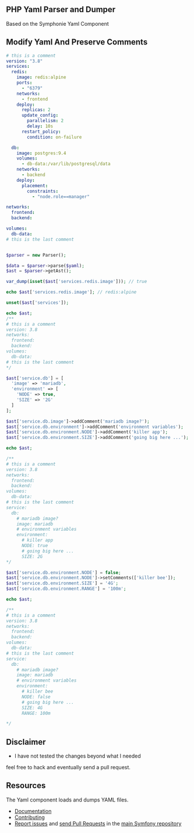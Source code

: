 ## PHP Yaml Parser and Dumper

Based on the Symphonie Yaml Component

## Modify Yaml And Preserve Comments

```yaml
# this is a comment
version: "3.8"
services:
  redis:
    image: redis:alpine
    ports:
      - "6379"
    networks:
      - frontend
    deploy:
      replicas: 2
      update_config:
        parallelism: 2
        delay: 10s
      restart_policy:
        condition: on-failure

  db:
    image: postgres:9.4
    volumes:
      - db-data:/var/lib/postgresql/data
    networks:
      - backend
    deploy:
      placement:
        constraints:
          - "node.role==manager"

networks:
  frontend:
  backend:

volumes:
  db-data:
# this is the last comment
```

```php

$parser = new Parser();

$data = $parser->parse($yaml);
$ast = $parser->getAst();

var_dump(isset($ast['services.redis.image'])); // true

echo $ast['services.redis.image']; // redis:alpine

unset($ast['services']);

echo $ast;
/**
# this is a comment
version: 3.8
networks:
  frontend:
  backend:
volumes:
  db-data:
# this is the last comment
*/

$ast['service.db'] = [
  'image' => 'mariadb',
  'environment' => [
    'NODE' => true,
    'SIZE' => '2G'
  ]
];

$ast['service.db.image']->addComment('mariadb image?');
$ast['service.db.environment']->addComment('environment variables');
$ast['service.db.environment.NODE']->addComment('killer app');
$ast['service.db.environment.SIZE']->addComment('going big here ...');

echo $ast;

/**
# this is a comment
version: 3.8
networks:
  frontend:
  backend:
volumes:
  db-data:
# this is the last comment
service:
  db:
    # mariadb image?
    image: mariadb
    # environment variables
    environment:
      # killer app
      NODE: true
      # going big here ...
      SIZE: 2G
*/

$ast['service.db.environment.NODE'] = false;
$ast['service.db.environment.NODE']->setComments(['killer bee']);
$ast['service.db.environment.SIZE'] = '4G';
$ast['service.db.environment.RANGE'] = '100m';

echo $ast;

/**
# this is a comment
version: 3.8
networks:
  frontend:
  backend:
volumes:
  db-data:
# this is the last comment
service:
  db:
    # mariadb image?
    image: mariadb
    # environment variables
    environment:
      # killer bee
      NODE: false
      # going big here ...
      SIZE: 4G
      RANGE: 100m

*/

```

## Disclaimer

- I have not tested the changes beyond what I needed

feel free to hack and eventually send a pull request.

## Resources

The Yaml component loads and dumps YAML files.

- [Documentation](https://symfony.com/doc/current/components/yaml.html)
- [Contributing](https://symfony.com/doc/current/contributing/index.html)
- [Report issues](https://github.com/symfony/symfony/issues) and
  [send Pull Requests](https://github.com/symfony/symfony/pulls)
  in the [main Symfony repository](https://github.com/symfony/symfony)
